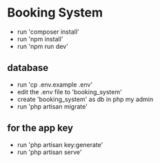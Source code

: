 # Booking System
* run 'composer install'
* run 'npm install'
* run 'npm run dev'

## database
* run 'cp .env.example .env'
* edit the .env file to 'booking_system'
* create 'booking_system' as db in php my admin
* run 'php artisan migrate'

## for the app key
* run 'php artisan key:generate'
* run 'php artisan serve'
